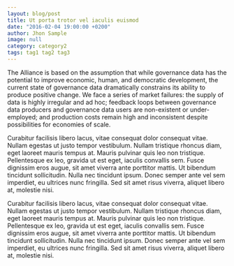 ```yaml
---
layout: blog/post
title: Ut porta trotor vel iaculis euismod
date: "2016-02-04 19:00:00 +0200"
author: Jhon Sample
image: null
category: category2
tags: tag1 tag2 tag3
---
```




The Alliance is based on the assumption that while governance data has the potential to improve economic, human, and democratic development, the current state of governance data dramatically constrains its ability to produce positive change. We face a series of market failures: the supply of data is highly irregular and ad hoc; feedback loops between governance data producers and governance data users are non-existent or under-employed; and production costs remain high and inconsistent despite possibilities for economies of scale.

Curabitur facilisis libero lacus, vitae consequat dolor consequat vitae. Nullam egestas ut justo tempor vestibulum. Nullam tristique rhoncus diam, eget laoreet mauris tempus at. Mauris pulvinar quis leo non tristique. Pellentesque ex leo, gravida ut est eget, iaculis convallis sem. Fusce dignissim eros augue, sit amet viverra ante porttitor mattis. Ut bibendum tincidunt sollicitudin. Nulla nec tincidunt ipsum. Donec semper ante vel sem imperdiet, eu ultrices nunc fringilla. Sed sit amet risus viverra, aliquet libero at, molestie nisi.

Curabitur facilisis libero lacus, vitae consequat dolor consequat vitae. Nullam egestas ut justo tempor vestibulum. Nullam tristique rhoncus diam, eget laoreet mauris tempus at. Mauris pulvinar quis leo non tristique. Pellentesque ex leo, gravida ut est eget, iaculis convallis sem. Fusce dignissim eros augue, sit amet viverra ante porttitor mattis. Ut bibendum tincidunt sollicitudin. Nulla nec tincidunt ipsum. Donec semper ante vel sem imperdiet, eu ultrices nunc fringilla. Sed sit amet risus viverra, aliquet libero at, molestie nisi.
